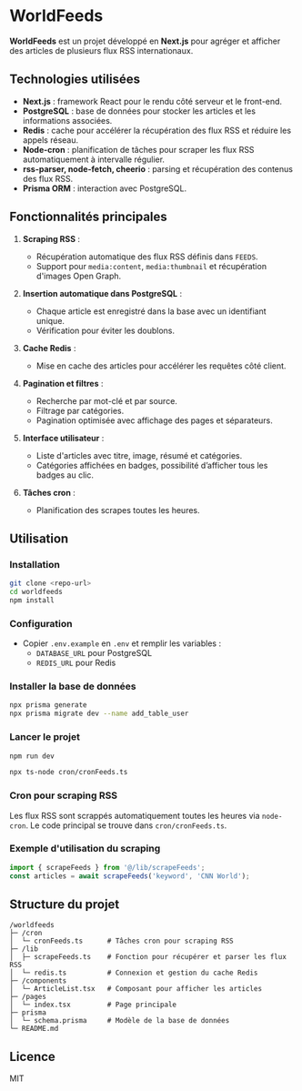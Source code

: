 # WorldFeeds

**WorldFeeds** est un projet développé en **Next.js** pour agréger et afficher des articles de plusieurs flux RSS internationaux.

## Technologies utilisées

- **Next.js** : framework React pour le rendu côté serveur et le front-end.
- **PostgreSQL** : base de données pour stocker les articles et les informations associées.
- **Redis** : cache pour accélérer la récupération des flux RSS et réduire les appels réseau.
- **Node-cron** : planification de tâches pour scraper les flux RSS automatiquement à intervalle régulier.
- **rss-parser, node-fetch, cheerio** : parsing et récupération des contenus des flux RSS.
- **Prisma ORM** : interaction avec PostgreSQL.

## Fonctionnalités principales

1. **Scraping RSS** :
   - Récupération automatique des flux RSS définis dans `FEEDS`.
   - Support pour `media:content`, `media:thumbnail` et récupération d'images Open Graph.

2. **Insertion automatique dans PostgreSQL** :
   - Chaque article est enregistré dans la base avec un identifiant unique.
   - Vérification pour éviter les doublons.

3. **Cache Redis** :
   - Mise en cache des articles pour accélérer les requêtes côté client.

4. **Pagination et filtres** :
   - Recherche par mot-clé et par source.
   - Filtrage par catégories.
   - Pagination optimisée avec affichage des pages et séparateurs.

5. **Interface utilisateur** :
   - Liste d'articles avec titre, image, résumé et catégories.
   - Catégories affichées en badges, possibilité d’afficher tous les badges au clic.

6. **Tâches cron** :
   - Planification des scrapes toutes les heures.

## Utilisation

### Installation

```bash
git clone <repo-url>
cd worldfeeds
npm install
```

### Configuration

- Copier `.env.example` en `.env` et remplir les variables :
  - `DATABASE_URL` pour PostgreSQL
  - `REDIS_URL` pour Redis
### Installer la base de données

```bash
npx prisma generate
npx prisma migrate dev --name add_table_user
```

### Lancer le projet

```bash
npm run dev
```
```bash
npx ts-node cron/cronFeeds.ts
```


### Cron pour scraping RSS

Les flux RSS sont scrappés automatiquement toutes les heures via `node-cron`. Le code principal se trouve dans `cron/cronFeeds.ts`.

### Exemple d'utilisation du scraping

```ts
import { scrapeFeeds } from '@/lib/scrapeFeeds';
const articles = await scrapeFeeds('keyword', 'CNN World');
```

## Structure du projet

```
/worldfeeds
├─ /cron
│  └─ cronFeeds.ts      # Tâches cron pour scraping RSS
├─ /lib
│  ├─ scrapeFeeds.ts    # Fonction pour récupérer et parser les flux RSS
│  └─ redis.ts          # Connexion et gestion du cache Redis
├─ /components
│  └─ ArticleList.tsx   # Composant pour afficher les articles
├─ /pages
│  └─ index.tsx         # Page principale
├─ prisma
│  └─ schema.prisma     # Modèle de la base de données
└─ README.md
```

## Licence

MIT
